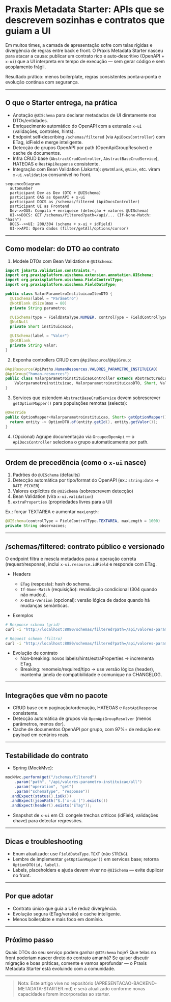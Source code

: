 # Praxis Metadata Starter: APIs que se descrevem sozinhas e contratos que guiam a UI

Em muitos times, a camada de apresentação sofre com telas rígidas e divergência de regras entre back e front. O Praxis Metadata Starter nasceu para atacar a causa: publicar um contrato rico e auto‑descritivo (OpenAPI + `x-ui`) que a UI interpreta em tempo de execução — sem gerar código e sem acoplamento frágil.

Resultado prático: menos boilerplate, regras consistentes ponta‑a‑ponta e evolução contínua com segurança.

---

## O que o Starter entrega, na prática

- Anotação `@UISchema` para declarar metadados de UI diretamente nos DTOs/entidades.
- Enriquecimento automático do OpenAPI com a extensão `x-ui` (validações, controles, hints).
- Endpoint self‑describing `/schemas/filtered` (via `ApiDocsController`) com ETag, idField e merge inteligente.
- Detecção de grupos OpenAPI por path (OpenApiGroupResolver) e cache de documentos.
- Infra CRUD base (`AbstractCrudController`, `AbstractBaseCrudService`), HATEOAS e `RestApiResponse` consistente.
- Integração com Bean Validation (Jakarta): `@NotBlank`, `@Size`, etc. viram `x-ui.validation` consumível no front.

```mermaid
sequenceDiagram
  autonumber
  participant Dev as Dev (DTO + @UISchema)
  participant OAS as OpenAPI + x-ui
  participant DOCS as /schemas/filtered (ApiDocsController)
  participant UI as Frontend
  Dev->>OAS: Compila + enriquece (detecção + valores @UISchema)
  UI->>DOCS: GET /schemas/filtered?path=/api/... (If-None-Match: "hash")
  DOCS-->>UI: 200/304 (schema + x-ui + idField)
  UI->>API: Opera dados (filter/getAll/options/cursor)
```

---

## Como modelar: do DTO ao contrato

1) Modele DTOs com Bean Validation e `@UISchema`:

```java
import jakarta.validation.constraints.*;
import org.praxisplatform.uischema.extension.annotation.UISchema;
import org.praxisplatform.uischema.FieldControlType;
import org.praxisplatform.uischema.FieldDataType;

public class ValorParametroInstituicaoItemDTO {
  @UISchema(label = "Parâmetro")
  @NotBlank @Size(max = 80)
  private String parametro;

  @UISchema(type = FieldDataType.NUMBER, controlType = FieldControlType.INPUT, label = "Instituição (ID)")
  @NotNull
  private Short instituicaoId;

  @UISchema(label = "Valor")
  @NotBlank
  private String valor;
}
```

2) Exponha controllers CRUD com `@ApiResource`/`@ApiGroup`:

```java
@ApiResource(ApiPaths.HumanResources.VALORES_PARAMETRO_INSTITUICAO)
@ApiGroup("human-resources")
public class ValorparametroinstituicaoController extends AbstractCrudController<
    Valorparametroinstituicao, ValorparametroinstituicaoDTO, Short, ValorparametroinstituicaoFilterDTO> {
}
```

3) Services que estendem `AbstractBaseCrudService` devem sobrescrever `getOptionMapper()` para populações remotas (selects):

```java
@Override
public OptionMapper<Valorparametroinstituicao, Short> getOptionMapper() {
  return entity -> OptionDTO.of(entity.getId(), entity.getValor());
}
```

4) (Opcional) Agrupe documentação via `GroupedOpenApi` — o `ApiDocsController` seleciona o grupo automaticamente por path.

---

## Ordem de precedência (como o `x-ui` nasce)

1. Padrões do `@UISchema` (defaults)
2. Detecção automática por tipo/format do OpenAPI (ex.: `string:date` → `DATE_PICKER`)
3. Valores explícitos de `@UISchema` (sobrescrevem detecção)
4. Bean Validation (vira `x-ui.validation`)
5. `extraProperties` (propriedades livres para a UI)

Ex.: forçar TEXTAREA e aumentar `maxLength`:

```java
@UISchema(controlType = FieldControlType.TEXTAREA, maxLength = 1000)
private String observacoes;
```

---

## /schemas/filtered: contrato público e versionado

O endpoint filtra e mescla metadados para a operação correta (request/response), inclui `x-ui.resource.idField` e responde com ETag.

- Headers
  - `ETag` (resposta): hash do schema.
  - `If-None-Match` (requisição): revalidação condicional (304 quando não mudou).
  - `X-Data-Version` (opcional): versão lógica de dados quando há mudanças semânticas.

- Exemplos

```bash
# Response schema (grid)
curl -i "http://localhost:8080/schemas/filtered?path=/api/valores-parametro-instituicao/all&operation=get&schemaType=response"

# Request schema (filtro)
curl -i "http://localhost:8080/schemas/filtered?path=/api/valores-parametro-instituicao/filter&operation=post&schemaType=request"
```

- Evolução de contrato
  - Non‑breaking: novos labels/hints/extraProperties → incrementa ETag.
  - Breaking: renomeio/required/tipo → use versão lógica (header), mantenha janela de compatibilidade e comunique no CHANGELOG.

---

## Integrações que vêm no pacote

- CRUD base com paginação/ordenação, HATEOAS e `RestApiResponse` consistente.
- Detecção automática de grupos via `OpenApiGroupResolver` (menos parâmetros, menos dor).
- Cache de documentos OpenAPI por grupo, com 97%+ de redução em payload em cenários reais.

---

## Testabilidade do contrato

- Spring (MockMvc):

```java
mockMvc.perform(get("/schemas/filtered")
    .param("path", "/api/valores-parametro-instituicao/all")
    .param("operation", "get")
    .param("schemaType", "response"))
  .andExpect(status().isOk())
  .andExpect(jsonPath("$.['x-ui']").exists())
  .andExpect(header().exists("ETag"));
```

- Snapshot de `x-ui` em CI: congele trechos críticos (idField, validações chave) para detectar regressões.

---

## Dicas e troubleshooting

- Enum atualizado: use `FieldDataType.TEXT` (não `STRING`).
- Lembre de implementar `getOptionMapper()` em services base; retorna `OptionDTO(id, label)`.
- Labels, placeholders e ajuda devem viver no `@UISchema` — evite duplicar no front.

---

## Por que adotar

- Contrato único que guia a UI e reduz divergência.
- Evolução segura (ETag/versão) e cache inteligente.
- Menos boilerplate e mais foco em domínio.

---

## Próximo passo

Quais DTOs do seu serviço podem ganhar `@UISchema` hoje? Que telas no front poderiam nascer direto do contrato amanhã? Se quiser discutir migração e boas práticas, comente e vamos aprofundar — o Praxis Metadata Starter está evoluindo com a comunidade.

---

> Nota: Este artigo vive no repositório (APRESENTACAO-BACKEND-METADATA-STARTER.md) e será atualizado conforme novas capacidades forem incorporadas ao starter.

